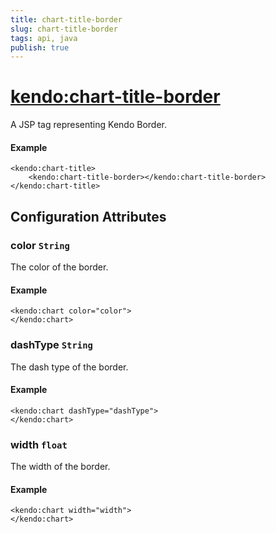 ```yaml
---
title: chart-title-border
slug: chart-title-border
tags: api, java
publish: true
---
```


# <kendo:chart-title-border>
A JSP tag representing Kendo Border.

#### Example
    <kendo:chart-title>
        <kendo:chart-title-border></kendo:chart-title-border>
    </kendo:chart-title>


## Configuration Attributes


### color `String`

The color of the border.

#### Example
    <kendo:chart color="color">
    </kendo:chart>



### dashType `String`

The dash type of the border.

#### Example
    <kendo:chart dashType="dashType">
    </kendo:chart>



### width `float`

The width of the border.

#### Example
    <kendo:chart width="width">
    </kendo:chart>


